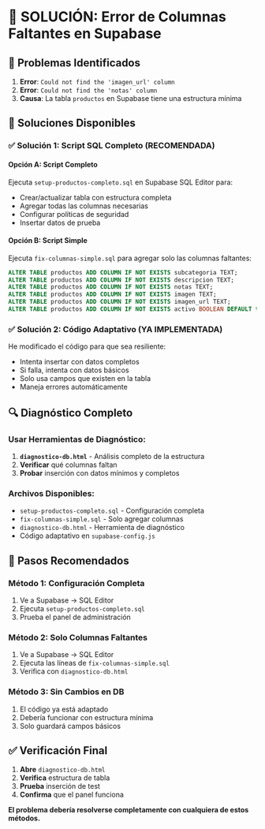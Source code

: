 # 🔧 SOLUCIÓN: Error de Columnas Faltantes en Supabase

## 🐛 Problemas Identificados
1. **Error**: `Could not find the 'imagen_url' column`
2. **Error**: `Could not find the 'notas' column`
3. **Causa**: La tabla `productos` en Supabase tiene una estructura mínima

## 🔧 Soluciones Disponibles

### ✅ **Solución 1: Script SQL Completo (RECOMENDADA)**

#### Opción A: Script Completo
Ejecuta `setup-productos-completo.sql` en Supabase SQL Editor para:
- Crear/actualizar tabla con estructura completa
- Agregar todas las columnas necesarias
- Configurar políticas de seguridad
- Insertar datos de prueba

#### Opción B: Script Simple
Ejecuta `fix-columnas-simple.sql` para agregar solo las columnas faltantes:

```sql
ALTER TABLE productos ADD COLUMN IF NOT EXISTS subcategoria TEXT;
ALTER TABLE productos ADD COLUMN IF NOT EXISTS descripcion TEXT;
ALTER TABLE productos ADD COLUMN IF NOT EXISTS notas TEXT;
ALTER TABLE productos ADD COLUMN IF NOT EXISTS imagen TEXT;
ALTER TABLE productos ADD COLUMN IF NOT EXISTS imagen_url TEXT;
ALTER TABLE productos ADD COLUMN IF NOT EXISTS activo BOOLEAN DEFAULT true;
```

### ✅ **Solución 2: Código Adaptativo (YA IMPLEMENTADA)**

He modificado el código para que sea resiliente:
- Intenta insertar con datos completos
- Si falla, intenta con datos básicos
- Solo usa campos que existen en la tabla
- Maneja errores automáticamente

## 🔍 Diagnóstico Completo

### Usar Herramientas de Diagnóstico:
1. **`diagnostico-db.html`** - Análisis completo de la estructura
2. **Verificar** qué columnas faltan
3. **Probar** inserción con datos mínimos y completos

### Archivos Disponibles:
- `setup-productos-completo.sql` - Configuración completa
- `fix-columnas-simple.sql` - Solo agregar columnas
- `diagnostico-db.html` - Herramienta de diagnóstico
- Código adaptativo en `supabase-config.js`

## 🚀 Pasos Recomendados

### Método 1: Configuración Completa
1. Ve a Supabase → SQL Editor
2. Ejecuta `setup-productos-completo.sql`
3. Prueba el panel de administración

### Método 2: Solo Columnas Faltantes
1. Ve a Supabase → SQL Editor
2. Ejecuta las líneas de `fix-columnas-simple.sql`
3. Verifica con `diagnostico-db.html`

### Método 3: Sin Cambios en DB
1. El código ya está adaptado
2. Debería funcionar con estructura mínima
3. Solo guardará campos básicos

## ✅ Verificación Final

1. **Abre** `diagnostico-db.html`
2. **Verifica** estructura de tabla
3. **Prueba** inserción de test
4. **Confirma** que el panel funciona

**El problema debería resolverse completamente con cualquiera de estos métodos.**
